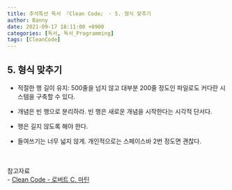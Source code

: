 ```yaml
---
title: 추석특선 독서 『Clean Code』 - 5. 형식 맞추기
author: Banny
date: 2021-09-17 18:11:00 +0900
categories: [독서, 독서_Programming]
tags: [CleanCode]
---
```


## 5. 형식 맞추기

- 적절한 행 길이 유지: 500줄을 넘지 않고 대부분 200줄 정도인 파일로도 커다란 시스템을 구축할 수 있다.

- 개념은 빈 행으로 분리하라. 빈 행은 새로운 개념을 시작한다는 시각적 단서다.

- 행은 길지 않도록 해야 한다.

- 들여쓰기는 너무 넓지 않게. 개인적으로는 스페이스바 2번 정도면 괜찮다.

<br>
<br>
참고자료<br>
- <a href="http://www.yes24.com/Product/Goods/59626179">Clean Code - 로버트 C. 마틴</a>
